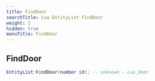 ```yaml
---
title: FindDoor
searchTitle: Lua EntityList FindDoor
weight: 1
hidden: true
menuTitle: FindDoor
---
```

## FindDoor
```lua
EntityList:FindDoor(number id); -- unknown - Lua_Door
```